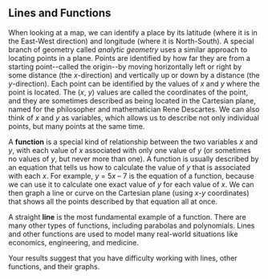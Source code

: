 ## Lines and Functions

When looking at a map, we can identify a place by its latitude (where it is in the East-West direction) and longitude (where it is North-South). A special branch of geometry called *analytic geometry* uses a similar approach to locating points in a plane. Points are identified by how far they are from a starting point--called the origin--by moving horizontally left or right by some distance (the *x*-direction) and vertically up or down by a distance (the *y*-direction). Each point can be identified by the values of *x* and *y* where the point is located. The (*x*, *y*) values are called the coordinates of the point, and they are sometimes described as being located in the Cartesian plane, named for the philosopher and mathematician Rene Descartes. We can also think of *x* and *y* as variables, which allows us to describe not only individual points, but many points at the same time.   

A **function** is a special kind of relationship between the two variables *x* and *y*, with each value of *x* associated with only one value of *y* (or sometimes no values of *y*, but never more than one). A function is usually described by an equation that tells us how to calculate the value of *y* that is associated with each *x*. For example, *y* = 5*x* – 7 is the equation of a function, because we can use it to calculate one exact value of *y* for each value of *x*. We can then graph a line or curve on the Cartesian plane (using *x-y* coordinates) that shows all the points described by that equation all at once.

A straight **line** is the most fundamental example of a function. There are many other types of functions, including parabolas and polynomials. Lines and other functions are used to model many real-world situations like economics, engineering, and medicine.

Your results suggest that you have difficulty working with lines, other functions, and their graphs. 

